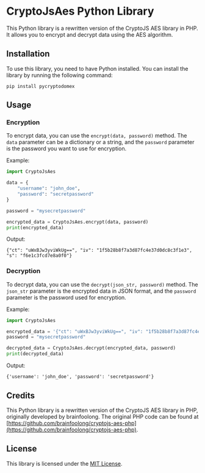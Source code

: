 # CryptoJsAes Python Library

This Python library is a rewritten version of the CryptoJS AES library in PHP. It allows you to encrypt and decrypt data using the AES algorithm.

## Installation

To use this library, you need to have Python installed. You can install the library by running the following command:

```
pip install pycryptodomex
```

## Usage

### Encryption

To encrypt data, you can use the `encrypt(data, password)` method. The `data` parameter can be a dictionary or a string, and the `password` parameter is the password you want to use for encryption.

Example:

```python
import CryptoJsAes

data = {
    "username": "john_doe",
    "password": "secretpassword"
}

password = "mysecretpassword"

encrypted_data = CryptoJsAes.encrypt(data, password)
print(encrypted_data)
```

Output:

```
{"ct": "uWxBJw3yviWkUg==", "iv": "1f5b28b8f7a3d87fc4e37d0dc8c3f1e3", "s": "f6e1c3fcd7e8a0f0"}
```

### Decryption

To decrypt data, you can use the `decrypt(json_str, password)` method. The `json_str` parameter is the encrypted data in JSON format, and the `password` parameter is the password used for encryption.

Example:

```python
import CryptoJsAes

encrypted_data = '{"ct": "uWxBJw3yviWkUg==", "iv": "1f5b28b8f7a3d87fc4e37d0dc8c3f1e3", "s": "f6e1c3fcd7e8a0f0"}'
password = "mysecretpassword"

decrypted_data = CryptoJsAes.decrypt(encrypted_data, password)
print(decrypted_data)
```

Output:

```
{'username': 'john_doe', 'password': 'secretpassword'}
```

## Credits

This Python library is a rewritten version of the CryptoJS AES library in PHP, originally developed by brainfoolong. The original PHP code can be found at [https://github.com/brainfoolong/cryptojs-aes-php](https://github.com/brainfoolong/cryptojs-aes-php).

## License

This library is licensed under the [MIT License](https://opensource.org/licenses/MIT).
